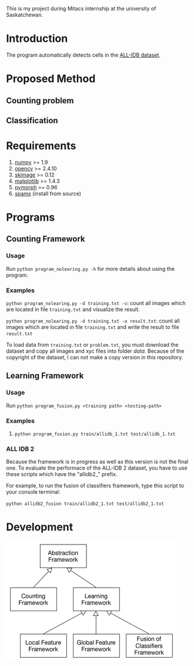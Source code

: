 This is my project during Mitacs internship at the university of Saskatchewan. 

# Introduction

The program automatically detects cells in the [ALL-IDB dataset](http://crema.di.unimi.it/~fscotti/all/).

# Proposed Method
## Counting problem

## Classification

# Requirements

1. [numpy](http://www.scipy.org/install.html) >= 1.9 
2. [opencv](http://opencv.org/downloads.html) >= 2.4.10
3. [skimage](http://scikit-image.org/download.html) >= 0.12
4. [matplotlib](http://matplotlib.org/downloads.html) >= 1.4.3
5. [pymorph](http://luispedro.org/software/pymorph/) >= 0.96
6. [spams](http://spams-devel.gforge.inria.fr/downloads.html) (install from source)

# Programs
## Counting Framework

### Usage
Run `python program_nolearing.py -h` for more details about using the program. 

### Examples

`python program_nolearing.py -d training.txt -v`: count all images which are located in file `training.txt` and visualize the result.

`python program_nolearing.py -d training.txt -o result.txt`: count all images which are located in file `training.txt` and write the result to file `result.txt` 

To load data from `training.txt` or `problem.txt`, you must download the dataset and copy all images and xyc files into folder *data*. Because of the copyright of the dataset, I can not make a copy version in this repository.

## Learning Framework
### Usage
Run `python program_fusion.py <training path> <testing-path>`

### Examples

1. `python program_fusion.py train/allidb_1.txt test/allidb_1.txt`

### ALL IDB 2

Because the framework is in progress as well as this version is not the final one. To evaluate the performace of the ALL-IDB 2 dataset, you have to use these scripts which have the "allidb2_" prefix.

For example, to run the fusion of classifiers framework, type this script to your console terminal:

`python allidb2_fusion train/allidb2_1.txt test/allidb2_1.txt`

# Development

![The framework diagram](images/framework.png)


